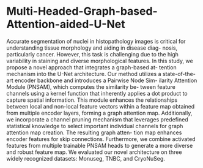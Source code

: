 # Multi-Headed-Graph-based-Attention-aided-U-Net
Accurate segmentation of nuclei in histopathology images is
critical for understanding tissue morphology and aiding in disease diag-
nosis, particularly cancer. However, this task is challenging due to the
high variability in staining and diverse morphological features. In this
study, we propose a novel approach that integrates a graph-based at-
tention mechanism into the U-Net architecture. Our method utilizes a
state-of-the-art encoder backbone and introduces a Pairwise Node Sim-
ilarity Attention Module (PNSAM), which computes the similarity be-
tween feature channels using a kernel function that inherently applies a
dot product to capture spatial information. This module enhances the
relationships between local and non-local feature vectors within a feature
map obtained from multiple encoder layers, forming a graph attention
map. Additionally, we incorporate a channel pruning mechanism that
leverages predefined statistical knowledge to select important individual
channels for graph attention map creation. The resulting graph atten-
tion map enhances encoder features for skip connections. Furthermore,
we combine activated features from multiple trainable PNSAM heads
to generate a more diverse and robust feature map. We evaluated our
novel architecture on three widely recognized datasets: Monuseg, TNBC,
and CryoNuSeg. 

